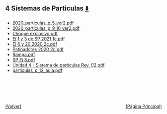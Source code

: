 
<html>
<body>
<h2>4 Sistemas de Particulas <a href="https://downgit.github.io/#/home?url=https://github.com/Apuntes-FIUBA/Apuntes-Electronica/tree/main/82 - Física/8201 - Fisica I/Clase en Linea/4 Sistemas de Particulas" style="font-size:20px">  ⬇️ </a></h2>
<ul>
    <li><a href="2020_particulas_p_5_ver2.pdf">2020_particulas_p_5_ver2.pdf</a></li>
    <li><a href="2020_particulas_p_9_10_ver2.pdf">2020_particulas_p_9_10_ver2.pdf</a></li>
    <li><a href="Choque explosivo.pdf">Choque explosivo.pdf</a></li>
    <li><a href="Ej 1 y 3 de SP 2021 1c.pdf">Ej 1 y 3 de SP 2021 1c.pdf</a></li>
    <li><a href="Ej 6 y 20 2020 2c.pdf">Ej 6 y 20 2020 2c.pdf</a></li>
    <li><a href="Patinadores 2020 2c.pdf">Patinadores 2020 2c.pdf</a></li>
    <li><a href="Rampa.pdf">Rampa.pdf</a></li>
    <li><a href="SP Ej 8.pdf">SP Ej 8.pdf</a></li>
    <li><a href="Unidad 4 - Sistema de particulas Rev. 02.pdf">Unidad 4 - Sistema de particulas Rev. 02.pdf</a></li>
    <li><a href="particulas_p_12_aula.pdf">particulas_p_12_aula.pdf</a></li>
</ul>
</body>
</html>
<br><br><br><br><br><a href="../" style="float: left">(Volver)</a> <a href="https://apuntes-fiuba.github.io/Apuntes-Electronica" style="float: right">(Página Principal)</a>
